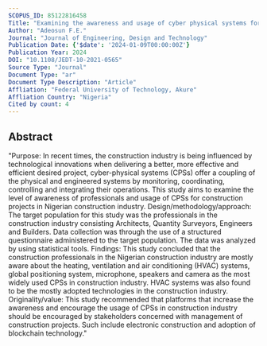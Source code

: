 ```yaml
---
SCOPUS_ID: 85122816458
Title: "Examining the awareness and usage of cyber physical systems for construction projects in Nigeria"
Author: "Adeosun F.E."
Journal: "Journal of Engineering, Design and Technology"
Publication Date: {'$date': '2024-01-09T00:00:00Z'}
Publication Year: 2024
DOI: "10.1108/JEDT-10-2021-0565"
Source Type: "Journal"
Document Type: "ar"
Document Type Description: "Article"
Affliation: "Federal University of Technology, Akure"
Affliation Country: "Nigeria"
Cited by count: 4
---
```


## Abstract
"Purpose: In recent times, the construction industry is being influenced by technological innovations when delivering a better, more effective and efficient desired project, cyber-physical systems (CPSs) offer a coupling of the physical and engineered systems by monitoring, coordinating, controlling and integrating their operations. This study aims to examine the level of awareness of professionals and usage of CPSs for construction projects in Nigerian construction industry. Design/methodology/approach: The target population for this study was the professionals in the construction industry consisting Architects, Quantity Surveyors, Engineers and Builders. Data collection was through the use of a structured questionnaire administered to the target population. The data was analyzed by using statistical tools. Findings: This study concluded that the construction professionals in the Nigerian construction industry are mostly aware about the heating, ventilation and air conditioning (HVAC) systems, global positioning system, microphone, speakers and camera as the most widely used CPSs in construction industry. HVAC systems was also found to be the mostly adopted technologies in the construction industry. Originality/value: This study recommended that platforms that increase the awareness and encourage the usage of CPSs in construction industry should be encouraged by stakeholders concerned with management of construction projects. Such include electronic construction and adoption of blockchain technology."
